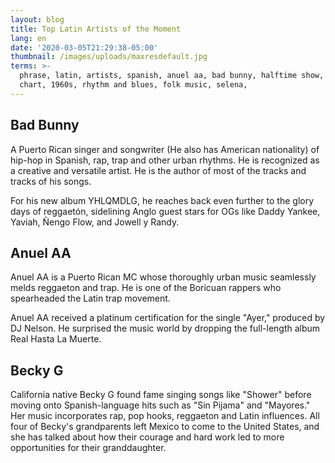 ```yaml
---
layout: blog
title: Top Latin Artists of the Moment
lang: en
date: '2020-03-05T21:29:38-05:00'
thumbnail: /images/uploads/maxresdefault.jpg
terms: >-
  phrase, latin, artists, spanish, anuel aa, bad bunny, halftime show, record
  chart, 1960s, rhythm and blues, folk music, selena,
---
```

## Bad Bunny

A Puerto Rican singer and songwriter (He also has American nationality) of hip-hop in Spanish, rap, trap and other urban rhythms. He is recognized as a creative and versatile artist. He is the author of most of the tracks and tracks of his songs.

For his new album YHLQMDLG, he reaches back even further to the glory days of reggaetón, sidelining Anglo guest stars for OGs like Daddy Yankee, Yaviah, Ñengo Flow, and Jowell y Randy.

## Anuel AA

Anuel AA is a Puerto Rican MC whose thoroughly urban music seamlessly melds reggaeton and trap. He is one of the Boricuan rappers who spearheaded the Latin trap movement.

Anuel AA received a platinum certification for the single "Ayer," produced by DJ Nelson. He surprised the music world by dropping the full-length album Real Hasta La Muerte. 

## Becky G

California native Becky G found fame singing songs like "Shower" before moving onto Spanish-language hits such as "Sin Pijama" and "Mayores." Her music incorporates rap, pop hooks, reggaeton and Latin influences. All four of Becky's grandparents left Mexico to come to the United States, and she has talked about how their courage and hard work led to more opportunities for their granddaughter.





##
